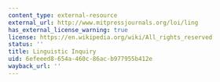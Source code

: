```yaml
---
content_type: external-resource
external_url: http://www.mitpressjournals.org/loi/ling
has_external_license_warning: true
license: https://en.wikipedia.org/wiki/All_rights_reserved
status: ''
title: Linguistic Inquiry
uid: 6efeeed8-654a-460c-86ac-b977955b412e
wayback_url: ''
---
```

